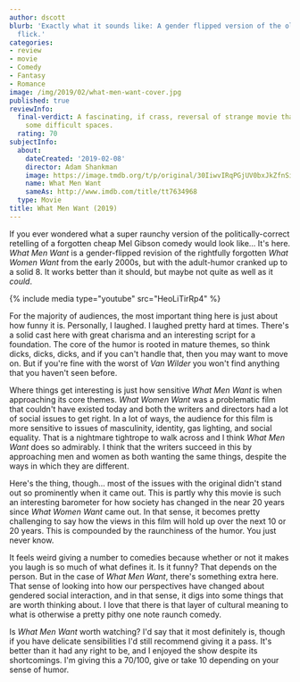 ```yaml
---
author: dscott
blurb: 'Exactly what it sounds like: A gender flipped version of the old Mel Gibson
  flick.'
categories:
- review
- movie
- Comedy
- Fantasy
- Romance
image: /img/2019/02/what-men-want-cover.jpg
published: true
reviewInfo:
  final-verdict: A fascinating, if crass, reversal of strange movie that plays in
    some difficult spaces.
  rating: 70
subjectInfo:
  about:
    dateCreated: '2019-02-08'
    director: Adam Shankman
    image: https://image.tmdb.org/t/p/original/30IiwvIRqPGjUV0bxJkZfnSiCL.jpg
    name: What Men Want
    sameAs: http://www.imdb.com/title/tt7634968
  type: Movie
title: What Men Want (2019)
---
```


If you ever wondered what a super raunchy version of the politically-correct retelling of a forgotten cheap Mel Gibson comedy would look like... It's here. *What Men Want* is a gender-flipped revision of the rightfully forgotten *What Women Want* from the early 2000s, but with the adult-humor cranked up to a solid 8. It works better than it should, but maybe not quite as well as it *could*. 

{% include media type="youtube" src="HeoLiTirRp4" %}

For the majority of audiences, the most important thing here is just about how funny it is. Personally, I laughed. I laughed pretty hard at times. There's a solid cast here with great charisma and an interesting script for a foundation. The core of the humor is rooted in mature themes, so think dicks, dicks, dicks, and if you can't handle that, then you may want to move on. But if you're fine with the worst of *Van Wilder* you won't find anything that you haven't seen before.

Where things get interesting is just how sensitive *What Men Want* is when approaching its core themes. *What Women Want* was a problematic film that couldn't have existed today and both the writers and directors had a lot of social issues to get right. In a lot of ways, the audience for this film is more sensitive to issues of masculinity, identity, gas lighting, and social equality. That is a nightmare tightrope to walk across and I think *What Men Want* does so admirably. I think that the writers succeed in this by approaching men and women as both wanting the same things, despite the ways in which they are different.

Here's the thing, though... most of the issues with the original didn't stand out so prominently when it came out. This is partly why this movie is such an interesting barometer for how society has changed in the near 20 years since *What Women Want* came out. In that sense, it becomes pretty challenging to say how the views in this film will hold up over the next 10 or 20 years. This is compounded by the raunchiness of the humor. You just never know.

It feels weird giving a number to comedies because whether or not it makes you laugh is so much of what defines it. Is it funny? That depends on the person. But in the case of *What Men Want*, there's something extra here. That sense of looking into how our perspectives have changed about gendered social interaction, and in that sense, it digs into some things that are worth thinking about. I love that there is that layer of cultural meaning to what is otherwise a pretty pithy one note raunch comedy.

Is *What Men Want* worth watching? I'd say that it most definitely is, though if you have delicate sensibilities I'd still recommend giving it a pass. It's better than it had any right to be, and I enjoyed the show despite its shortcomings. I'm giving this a 70/100, give or take 10 depending on your sense of humor.